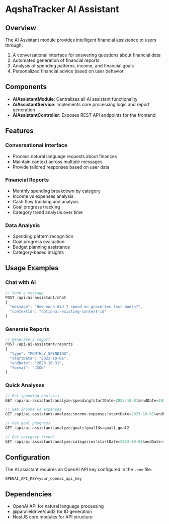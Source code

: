 # AqshaTracker AI Assistant

## Overview

The AI Assistant module provides intelligent financial assistance to users through:

1. A conversational interface for answering questions about financial data
2. Automated generation of financial reports
3. Analysis of spending patterns, income, and financial goals
4. Personalized financial advice based on user behavior

## Components

- **AiAssistantModule**: Centralizes all AI assistant functionality
- **AiAssistantService**: Implements core processing logic and report generation 
- **AiAssistantController**: Exposes REST API endpoints for the frontend

## Features

### Conversational Interface
- Process natural language requests about finances
- Maintain context across multiple messages
- Provide tailored responses based on user data

### Financial Reports
- Monthly spending breakdown by category
- Income vs expenses analysis
- Cash flow tracking and analysis
- Goal progress tracking
- Category trend analysis over time

### Data Analysis
- Spending pattern recognition
- Goal progress evaluation
- Budget planning assistance
- Category-based insights

## Usage Examples

### Chat with AI
```typescript
// Send a message
POST /api/ai-assistant/chat
{
  "message": "How much did I spend on groceries last month?",
  "contextId": "optional-existing-context-id"
}
```

### Generate Reports
```typescript
// Generate a report
POST /api/ai-assistant/reports
{
  "type": "MONTHLY_SPENDING",
  "startDate": "2023-10-01",
  "endDate": "2023-10-31",
  "format": "JSON"
}
```

### Quick Analyses
```typescript
// Get spending analysis
GET /api/ai-assistant/analyze/spending?startDate=2023-10-01&endDate=2023-10-31

// Get income vs expenses
GET /api/ai-assistant/analyze/income-expenses?startDate=2023-10-01&endDate=2023-10-31

// Get goal progress
GET /api/ai-assistant/analyze/goals?goalIds=goal1,goal2

// Get category trends
GET /api/ai-assistant/analyze/categories?startDate=2023-10-01&endDate=2023-10-31&categoryIds=cat1,cat2
```

## Configuration

The AI assistant requires an OpenAI API key configured in the `.env` file:

```
OPENAI_API_KEY=your_openai_api_key
```

## Dependencies

- OpenAI API for natural language processing
- @paralleldrive/cuid2 for ID generation
- NestJS core modules for API structure 